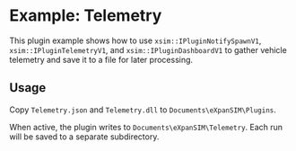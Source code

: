 # Example: Telemetry

This plugin example shows how to use `xsim::IPluginNotifySpawnV1`, `xsim::IPluginTelemetryV1`, and `xsim::IPluginDashboardV1`
to gather vehicle telemetry and save it to a file for later processing.

## Usage

Copy `Telemetry.json` and `Telemetry.dll` to `Documents\eXpanSIM\Plugins`.

When active, the plugin writes to `Documents\eXpanSIM\Telemetry`. Each run will be saved to a separate subdirectory.
